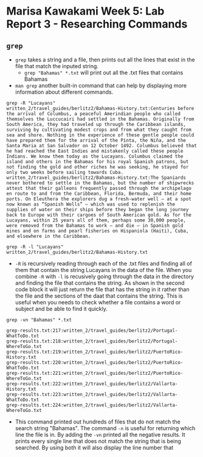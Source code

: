 # Marisa Kawakami Week 5: Lab Report 3 - Researching Commands 

## `grep` 
- `grep` takes a string and a file, then prints out all the lines that exist in the file that match the inputed string. 
    - `grep "Bahamas" *.txt` will print out all the .txt files that contains Bahamas
- `man grep` another built-in command that can help by displaying more information about different commands. 

```
grep -R "Lucayans"
written_2/travel_guides/berlitz2/Bahamas-History.txt:Centuries before the arrival of Columbus, a peaceful Amerindian people who called themselves the Luccucairi had settled in the Bahamas. Originally from South America, they had traveled up through the Caribbean islands, surviving by cultivating modest crops and from what they caught from sea and shore. Nothing in the experience of these gentle people could have prepared them for the arrival of the Pinta, the Niña, and the Santa Maria at San Salvador on 12 October 1492. Columbus believed that he had reached the East Indies and mistakenly called these people Indians. We know them today as the Lucayans. Columbus claimed the island and others in the Bahamas for his royal Spanish patrons, but not finding the gold and other riches he was seeking, he stayed for only two weeks before sailing towards Cuba.
written_2/travel_guides/berlitz2/Bahamas-History.txt:The Spaniards never bothered to settle in the Bahamas, but the number of shipwrecks attest that their galleons frequently passed through the archipelago en route to and from the Caribbean, Florida, Bermuda, and their home ports. On Eleuthera the explorers dug a fresh-water well — at a spot now known as “Spanish Wells” — which was used to replenish the supplies of water on their ships before they began the long journey back to Europe with their cargoes of South American gold. As for the Lucayans, within 25 years all of them, perhaps some 30,000 people, were removed from the Bahamas to work — and die — in Spanish gold mines and on farms and pearl fisheries on Hispaniola (Haiti), Cuba, and elsewhere in the Caribbean.
```

```
grep -R -l "Lucayans"
written_2/travel_guides/berlitz2/Bahamas-History.txt
```
- `-R` is recursively reading through each of the .txt files and finding all of them that contain the string Lucayans in the data of the file. When you combine `-R` with `-l` is recusively going through the data in the directory and finding the file that contains the string. As shown in the second code block it will just return the file that has the string in it rather than the file and the sections of the daat that contains the string. This is useful when you needs to check whether a file contains a word or subject and be able to find it quickly. 

```
grep -vn "Bahamas" *.txt

grep-results.txt:217:written_2/travel_guides/berlitz2/Portugal-WhatToDo.txt
grep-results.txt:218:written_2/travel_guides/berlitz2/Portugal-WhereToGo.txt
grep-results.txt:219:written_2/travel_guides/berlitz2/PuertoRico-History.txt
grep-results.txt:220:written_2/travel_guides/berlitz2/PuertoRico-WhatToDo.txt
grep-results.txt:221:written_2/travel_guides/berlitz2/PuertoRico-WhereToGo.txt
grep-results.txt:222:written_2/travel_guides/berlitz2/Vallarta-History.txt
grep-results.txt:223:written_2/travel_guides/berlitz2/Vallarta-WhatToDo.txt
grep-results.txt:224:written_2/travel_guides/berlitz2/Vallarta-WhereToGo.txt
```
- This command printed out hundreds of files that do not match the search string "Bahamas". The command `-n` is useful for returning which line the file is in. By adding the `-vn` printed all the negative results. It prints every single line that does not match the string that is being searched. By using both it will also display the line number that 





